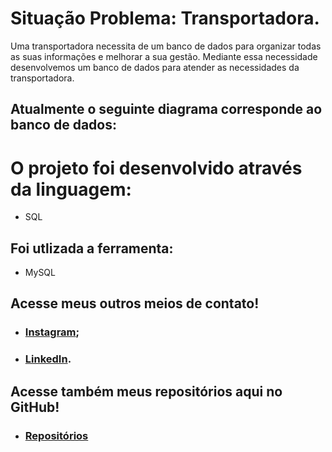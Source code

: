# Situação Problema: Transportadora.

Uma transportadora necessita de um banco de dados para organizar todas as suas informações e melhorar a sua
gestão. Mediante essa necessidade desenvolvemos um banco de dados para atender as necessidades da transportadora.

## Atualmente o seguinte diagrama corresponde ao banco de dados:


# O projeto foi desenvolvido através da linguagem: 
 * SQL
## Foi utlizada a ferramenta:
 * MySQL
## Acesse meus outros meios de contato!

 * ### [Instagram](https://www.instagram.com/_franciscone/);
 * ### [LinkedIn](https://www.linkedin.com/in/matheus-franciscone/).
## Acesse também meus repositórios aqui no GitHub!

 * ### [Repositórios](https://github.com/MatheusFranciscone?tab=repositories)
